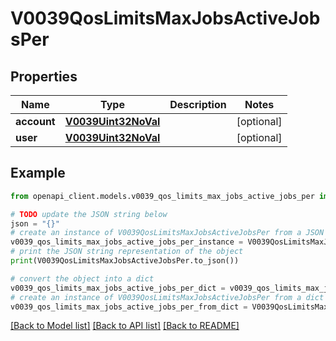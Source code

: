 # V0039QosLimitsMaxJobsActiveJobsPer


## Properties

Name | Type | Description | Notes
------------ | ------------- | ------------- | -------------
**account** | [**V0039Uint32NoVal**](V0039Uint32NoVal.md) |  | [optional] 
**user** | [**V0039Uint32NoVal**](V0039Uint32NoVal.md) |  | [optional] 

## Example

```python
from openapi_client.models.v0039_qos_limits_max_jobs_active_jobs_per import V0039QosLimitsMaxJobsActiveJobsPer

# TODO update the JSON string below
json = "{}"
# create an instance of V0039QosLimitsMaxJobsActiveJobsPer from a JSON string
v0039_qos_limits_max_jobs_active_jobs_per_instance = V0039QosLimitsMaxJobsActiveJobsPer.from_json(json)
# print the JSON string representation of the object
print(V0039QosLimitsMaxJobsActiveJobsPer.to_json())

# convert the object into a dict
v0039_qos_limits_max_jobs_active_jobs_per_dict = v0039_qos_limits_max_jobs_active_jobs_per_instance.to_dict()
# create an instance of V0039QosLimitsMaxJobsActiveJobsPer from a dict
v0039_qos_limits_max_jobs_active_jobs_per_from_dict = V0039QosLimitsMaxJobsActiveJobsPer.from_dict(v0039_qos_limits_max_jobs_active_jobs_per_dict)
```
[[Back to Model list]](../README.md#documentation-for-models) [[Back to API list]](../README.md#documentation-for-api-endpoints) [[Back to README]](../README.md)


